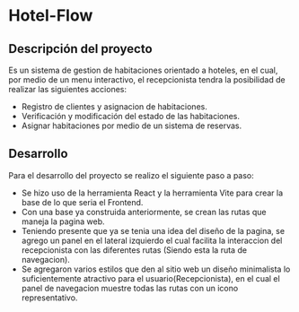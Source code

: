 # **Hotel-Flow**
## Descripción del proyecto

Es un sistema de gestion de habitaciones orientado a hoteles, en el cual, por medio de un menu interactivo, el recepcionista tendra la posibilidad de realizar las siguientes acciones:

* Registro de clientes y asignacion de habitaciones.
* Verificación y modificación del estado de las habitaciones.
* Asignar habitaciones por medio de un sistema de reservas.

## Desarrollo

Para el desarrollo del proyecto se realizo el siguiente paso a paso:
* Se hizo uso de la herramienta React y la herramienta Vite para crear la base de lo que seria el Frontend.
* Con una base ya construida anteriormente, se crean las rutas que maneja la pagina web.
* Teniendo presente que ya se tenia una idea del diseño de la pagina, se agrego un panel en el lateral izquierdo el cual facilita la interaccion del recepcionista con las diferentes rutas (Siendo esta la ruta de navegacion).
* Se agregaron varios estilos que den al sitio web un diseño minimalista lo suficientemente atractivo para el usuario(Recepcionista), en el cual el panel de navegacion muestre todas las rutas con un icono representativo.

